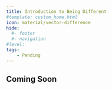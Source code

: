```yaml
---
title: Introduction to Being Different
#template: custom_home.html 
icon: material/vector-difference
hide:
  #- footer
  #- navigation
#level:
tags:
    - Pending
---
```


## Coming Soon